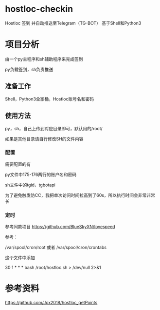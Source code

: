 # hostloc-checkin
Hostloc 签到 并自动推送至Telegram（TG-BOT） 基于Shell和Python3

# 项目分析

由一个py主程序和sh辅助程序来完成签到

py负载签到，sh负责推送

## 准备工作

Shell，Python3全家桶，Hostloc账号名和密码

## 使用方法

py，sh，自己上传到对应目录即可，默认用的/root/

如果是其他目录请自行修改SH的文件内容

### 配置

需要配置的有

py文件中175-176两行的账户名和密码

sh文件中的tgid，tgbotapi

为了避免触发防CC，我把单次访问时间拉高到了60s，所以执行时间会非常非常长

### 定时

参考同款项目 https://github.com/BlueSkyXN/lovespeed

参考： 

/var/spool/cron/root 或者 /var/spool/cron/crontabs

这个文件中添加

30 1 * * * bash /root/hostloc.sh > /dev/null 2>&1

# 参考资料
https://github.com/Jox2018/hostloc_getPoints
